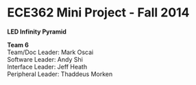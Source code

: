 ECE362 Mini Project - Fall 2014  
======

__LED Infinity Pyramid__  

__Team 6__  
Team/Doc Leader: Mark Oscai  
Software Leader: Andy Shi  
Interface Leader: Jeff Heath  
Peripheral Leader: Thaddeus Morken  
